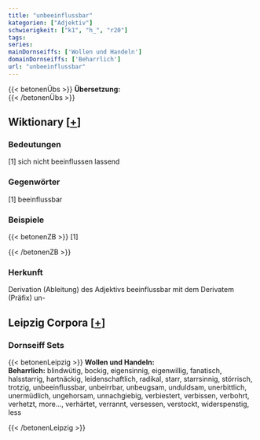 ```yaml
---
title: "unbeeinflussbar"
kategorien: ["Adjektiv"]
schwierigkeit: ["k1", "h_", "r20"]
tags:
series:
mainDornseiffs: ['Wollen und Handeln']
domainDornseiffs: ['Beharrlich']
url: "unbeeinflussbar"
---
```


{{< betonenÜbs >}}
**Übersetzung:**  
{{< /betonenÜbs >}}

## Wiktionary [[+](https://de.wiktionary.org/wiki/unbeeinflussbar)]

### Bedeutungen
[1] sich nicht beeinflussen lassend  

### Gegenwörter
[1] beeinflussbar  

### Beispiele
{{< betonenZB >}}
[1]  

{{< /betonenZB >}}
### Herkunft
Derivation (Ableitung) des Adjektivs beeinflussbar mit dem Derivatem (Präfix) un-  


## Leipzig Corpora [[+](https://corpora.uni-leipzig.de/en/res?word=unbeeinflussbar&corpusId=deu_newscrawl-public_2018)]

### Dornseiff Sets
{{< betonenLeipzig >}}
**Wollen und Handeln:**  
**Beharrlich:** blindwütig, bockig, eigensinnig, eigenwillig, fanatisch, halsstarrig, hartnäckig, leidenschaftlich, radikal, starr, starrsinnig, störrisch, trotzig, unbeeinflussbar, unbeirrbar, unbeugsam, unduldsam, unerbittlich, unermüdlich, ungehorsam, unnachgiebig, verbiestert, verbissen, verbohrt, verhetzt, more..., verhärtet, verrannt, versessen, verstockt, widerspenstig, less  

{{< /betonenLeipzig >}}

